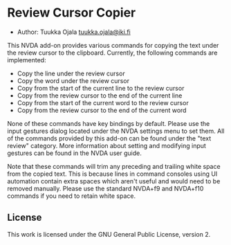 # Review Cursor Copier

* Author: Tuukka Ojala <tuukka.ojala@iki.fi>

This NVDA add-on provides various commands for copying the text under the review cursor to the clipboard. Currently, the following commands are implemented:

* Copy the line under the review cursor
* Copy the word under the review cursor
* Copy from the start of the current line to the review cursor
* Copy from the review cursor to the end of the current line
* Copy from the start of the current word to the review cursor
* Copy from the review cursor to the end of the current word

None of these commands have key bindings by default. Please use the input gestures dialog located under the NVDA settings menu to set them. All of the commands provided by this add-on can be found under the "text review" category. More information about setting and modifying input gestures can be found in the NVDA user guide.

Note that these commands will trim any preceding and trailing white space from the copied text. This is because lines in command consoles using UI automation contain extra spaces which aren't useful and would need to be removed manually. Please use the standard NVDA+f9 and NVDA+f10 commands if you need to retain white space.

## License

This work is licensed under the GNU General Public License, version 2.
